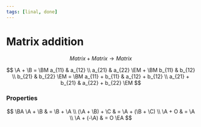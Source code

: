 ```yaml
---
tags: [linal, done]
---
```


# Matrix addition

$$
Matrix + Matrix \to Matrix
$$

$$
	\A + \B =
	\BM a_{11} & a_{12} \\ a_{21} & a_{22} \EM
	+
	\BM b_{11} & b_{12} \\ b_{21} & b_{22} \EM
	=
	\BM
		a_{11} + b_{11} & a_{12} + b_{12} \\
		a_{21} + b_{21} & a_{22} + b_{22}
	\EM
$$

### Properties

$$
\BA
	\A + \B & = \B + \A \\
	(\A + \B) + \C & = \A + (\B + \C) \\
	\A + O & = \A \\
	\A + (-\A) & = O
\EA
$$
